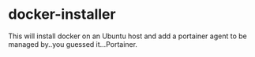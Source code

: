 # docker-installer

This will install docker on an Ubuntu host and add a portainer agent to be managed by..you guessed it...Portainer. 

